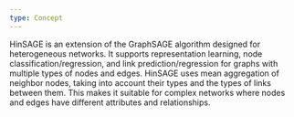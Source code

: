 ```yaml
---
type: Concept
---
```


HinSAGE is an extension of the GraphSAGE algorithm designed for heterogeneous networks. It supports representation learning, node classification/regression, and link prediction/regression for graphs with multiple types of nodes and edges. HinSAGE uses mean aggregation of neighbor nodes, taking into account their types and the types of links between them. This makes it suitable for complex networks where nodes and edges have different attributes and relationships.